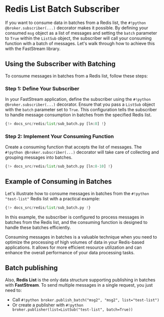 # Redis List Batch Subscriber

If you want to consume data in batches from a Redis list, the `#!python @broker.subscriber(...)` decorator makes it possible. By defining your consumed `msg` object as a list of messages and setting the `batch` parameter to `True` within the `ListSub` object, the subscriber will call your consuming function with a batch of messages. Let's walk through how to achieve this with the FastStream library.

## Using the Subscriber with Batching

To consume messages in batches from a Redis list, follow these steps:

### Step 1: Define Your Subscriber

In your FastStream application, define the subscriber using the `#!python @broker.subscriber(...)` decorator. Ensure that you pass a `ListSub` object with the `batch` parameter set to `True`. This configuration tells the subscriber to handle message consumption in batches from the specified Redis list.

```python linenums="1"
{!> docs_src/redis/list/sub_batch.py [ln:8] !}
```

### Step 2: Implement Your Consuming Function

Create a consuming function that accepts the list of messages. The `#!python @broker.subscriber(...)` decorator will take care of collecting and grouping messages into batches.

```python linenums="1"
{!> docs_src/redis/list/sub_batch.py [ln:8-10] !}
```

## Example of Consuming in Batches

Let's illustrate how to consume messages in batches from the `#!python "test-list"` Redis list with a practical example:

```python linenums="1"
{!> docs_src/redis/list/sub_batch.py !}
```

In this example, the subscriber is configured to process messages in batches from the Redis list, and the consuming function is designed to handle these batches efficiently.

Consuming messages in batches is a valuable technique when you need to optimize the processing of high volumes of data in your Redis-based applications. It allows for more efficient resource utilization and can enhance the overall performance of your data processing tasks.

## Batch publishing

Also, **Redis List** is the only data structure supporting publishing in batches with **FastStream**. To send multiple messages in a single request, you just need to:

* Call `#!python broker.publish_batch("msg2", "msg2", list="test-list")`
* Or create a publisher with `#!python broker.publisher(list=ListSub("test-list", batch=True))`
